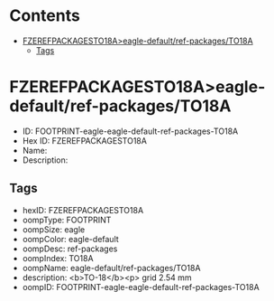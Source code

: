 



Contents
========

* [FZEREFPACKAGESTO18A>eagle-default/ref-packages/TO18A](#fzerefpackagesto18aeagle-defaultref-packagesto18a)
	* [Tags](#tags)

# FZEREFPACKAGESTO18A>eagle-default/ref-packages/TO18A

- ID: FOOTPRINT-eagle-eagle-default-ref-packages-TO18A
- Hex ID: FZEREFPACKAGESTO18A
- Name: 
- Description: 

## Tags

- hexID: FZEREFPACKAGESTO18A
- oompType: FOOTPRINT
- oompSize: eagle
- oompColor: eagle-default
- oompDesc: ref-packages
- oompIndex: TO18A
- oompName: eagle-default/ref-packages/TO18A
- description: &lt;b&gt;TO-18&lt;/b&gt;&lt;p&gt;&#xD;
grid 2.54 mm
- oompID: FOOTPRINT-eagle-eagle-default-ref-packages-TO18A
